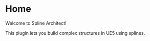 # Home

Welcome to Spline Architect!



This plugin lets you build complex structures in UE5 using splines.



